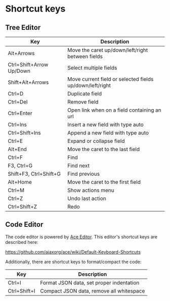# Shortcut keys

## Tree Editor

| Key                      | Description                                              |
| ------------------------ | -------------------------------------------------------- |
| Alt+Arrows               | Move the caret up/down/left/right between fields         |
| Ctrl+Shift+Arrow Up/Down | Select multiple fields                                   |
| Shift+Alt+Arrows         | Move current field or selected fields up/down/left/right |
| Ctrl+D                   | Duplicate field                                          |
| Ctrl+Del                 | Remove field                                             |
| Ctrl+Enter               | Open link when on a field containing an url              |
| Ctrl+Ins                 | Insert a new field with type auto                        |
| Ctrl+Shift+Ins           | Append a new field with type auto                        |
| Ctrl+E                   | Expand or collapse field                                 |
| Alt+End                  | Move the caret to the last field                         |
| Ctrl+F                   | Find                                                     |
| F3, Ctrl+G               | Find next                                                |
| Shift+F3, Ctrl+Shift+G   | Find previous                                            |
| Alt+Home                 | Move the caret to the first field                        |
| Ctrl+M                   | Show actions menu                                        |
| Ctrl+Z                   | Undo last action                                         |
| Ctrl+Shift+Z             | Redo                                                     |

## Code Editor

The code editor is powered by [Ace Editor](http://ace.c9.io/). This editor's
shortcut keys are described here:

https://github.com/ajaxorg/ace/wiki/Default-Keyboard-Shortcuts

Additionally, there are shortcut keys to format/compact the code:

| Key          | Description                              |
| ------------ | ---------------------------------------- |
| Ctrl+I       | Format JSON data, set proper indentation |
| Ctrl+Shift+I | Compact JSON data, remove all whitespace |
